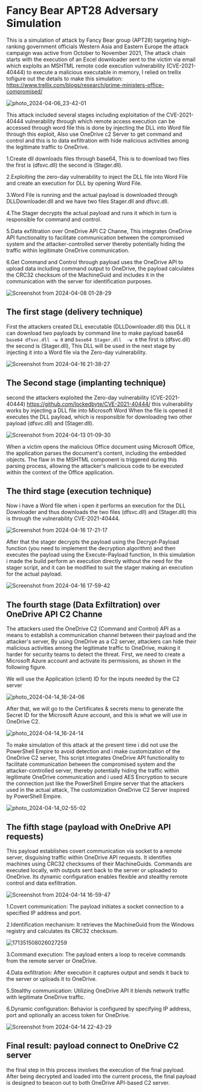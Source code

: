 # Fancy Bear APT28 Adversary Simulation
This is a simulation of attack by Fancy Bear group (APT28) targeting high-ranking government officials Western Asia and Eastern Europe
the attack campaign was active from October to November 2021, The attack chain starts with the execution of an Excel downloader sent
to the victim via email which exploits an MSHTML remote code execution vulnerability (CVE-2021-40444) to execute a malicious executable
in memory, I relied on trellix tofigure out the details to make this simulation: https://www.trellix.com/blogs/research/prime-ministers-office-compromised/


![photo_2024-04-06_23-42-01](https://github.com/S3N4T0R-0X0/APT28-Adversary-Simulation/assets/121706460/bd9e3d64-a453-4aaf-9653-255a0cf4fe68)

This attack included several stages including exploitation of the CVE-2021-40444 vulnerability through which remote access execution can be accessed through word file this is done by injecting the DLL into Word file through this exploit, Also use OneDrive c2 Server to get command and control and this is to data exfiltration with hide malicious activities among the legitimate traffic to OneDrive.


1.Create dll downloads files through base64, This is to download two files the first is (dfsvc.dll) the second is (Stager.dll).

2.Exploiting the zero-day vulnerability to inject the DLL file into Word File and create an execution for DLL by opening Word File.

3.Word File is running and the actual payload is downloaded through DLLDownloader.dll and we have two files Stager.dll and dfsvc.dll.


4.The Stager decrypts the actual payload and runs it which in turn is responsible for command and control.

5.Data exfiltration over OneDrive API C2 Channe, This integrates OneDrive API functionality to facilitate communication between the compromised system and the attacker-controlled server thereby potentially hiding the traffic within legitimate OneDrive communication.

6.Get Command and Control through payload uses the OneDrive API to upload data including command output to OneDrive, the payload calculates the CRC32 checksum of the MachineGuid and includes it in the communication with the server for identification purposes.


![Screenshot from 2024-04-08 01-28-29](https://github.com/S3N4T0R-0X0/APT28-Adversary-Simulation/assets/121706460/d6d418db-2d9a-4e4c-94fb-74596207d95a)

## The first stage (delivery technique)

First the attackers created DLL executable (DLLDownloader.dll) this DLL it can download two payloads by command line to make payload base64
`base64 dfsvc.dll -w 0` and `base64 Stager.dll  -w 0` the first is (dfsvc.dll) the second is (Stager.dll), This DLL will be used in the next stage by injecting it into a Word file via the Zero-day vulnerability.


![Screenshot from 2024-04-16 21-38-27](https://github.com/S3N4T0R-0X0/APT28-Adversary-Simulation/assets/121706460/d4fdc9a2-5268-42cf-98b0-4e8aff660ac6)

## The Second stage (implanting technique)

second the attackers exploited the Zero-day vulnerability (CVE-2021-40444) https://github.com/lockedbyte/CVE-2021-40444/
this vulnerability works by injecting a DLL file into Microsoft Word When the file is opened it executes the DLL payload, which is responsible for downloading two other payload (dfsvc.dll) and (Stager.dll).

![Screenshot from 2024-04-13 01-09-30](https://github.com/S3N4T0R-0X0/APT28-Adversary-Simulation/assets/121706460/e03bfa09-ed13-4ddc-bf41-64d97187099b)

When a victim opens the malicious Office document using Microsoft Office, the application parses the document's content, including the embedded objects. The flaw in the MSHTML component is triggered during this parsing process, allowing the attacker's malicious code to be executed within the context of the Office application.

## The third stage (execution technique)

Now i have a Word file when i open it performs an execution for the DLL Downloader and thus downloads the two files (dfsvc.dll) and (Stager.dll) this is through the  vulnerability CVE-2021-40444.

![Screenshot from 2024-04-16 17-21-17](https://github.com/S3N4T0R-0X0/APT28-Adversary-Simulation/assets/121706460/b496b5a9-28e9-49f1-a5c7-8324913cbf2f)

After that the stager decrypts the payload using the Decrypt-Payload function (you need to implement the decryption algorithm) and then executes the payload using the Execute-Payload function, In this simulation i made the build perform an execution directly without the need for the stager script, and it can be modified to suit the stager making an execution for the actual payload.


![Screenshot from 2024-04-16 17-59-42](https://github.com/S3N4T0R-0X0/APT28-Adversary-Simulation/assets/121706460/30729f3f-d294-4ccc-82c3-7f1821f792df)

## The fourth stage (Data Exfiltration) over OneDrive API C2 Channe

The attackers used the OneDrive C2 (Command and Control) API as a means to establish a communication channel between their payload and the attacker's server,
By using OneDrive as a C2 server, attackers can hide their malicious activities among the legitimate traffic to OneDrive, making it harder for security teams to detect the threat. First, we need to create a Microsoft Azure account and activate its permissions, as shown in the following figure.

We will use the Application (client) ID for the inputs needed by the C2 server

![photo_2024-04-14_16-24-06](https://github.com/S3N4T0R-0X0/APT28-Adversary-Simulation/assets/121706460/6e73395a-2221-411b-ab4a-e6c23f2b2897)

After that, we will go to the Certificates & secrets menu to generate the Secret ID for the Microsoft Azure account, and this is what we will use in OneDrive C2.

![photo_2024-04-14_16-24-14](https://github.com/S3N4T0R-0X0/APT28-Adversary-Simulation/assets/121706460/fec5b59d-57ed-47f4-b640-d06782d8c16b)

To make simulation of this attack at the present time i did not use the PowerShell Empire to avoid detection and i make customization of the OneDrive C2 server,
This script integrates OneDrive API functionality to facilitate communication between the compromised system and the attacker-controlled server, thereby potentially hiding the traffic within legitimate OneDrive communication and i used AES Encryption to secure the connection just like the PowerShell Empire  server that the attackers used in the actual attack, The customization OneDrive C2 Server inspired by PowerShell Empire.

![photo_2024-04-14_02-55-02](https://github.com/S3N4T0R-0X0/APT28-Adversary-Simulation/assets/121706460/0e4a4178-053b-493d-90b2-f0988d80f5da)

## The fifth stage (payload with OneDrive API requests)

This payload establishes covert communication via socket to a remote server, disguising traffic within OneDrive API requests. It identifies machines using CRC32 checksums of their MachineGuids. Commands are executed locally, with outputs sent back to the server or uploaded to OneDrive. Its dynamic configuration enables flexible and stealthy remote control and data exfiltration.

![Screenshot from 2024-04-14 16-59-47](https://github.com/S3N4T0R-0X0/APT28-Adversary-Simulation/assets/121706460/b784cfdd-e83e-41b3-857b-23e56396312d)


1.Covert communication: The payload initiates a socket connection to a specified IP address and port.

2.Identification mechanism: It retrieves the MachineGuid from the Windows registry and calculates its CRC32 checksum.

![171351508026027259](https://github.com/S3N4T0R-0X0/APT28-Adversary-Simulation/assets/121706460/ba5979bc-eb9b-4e98-b74a-002e6846ff36)


3.Command execution: The payload enters a loop to receive commands from the remote server or OneDrive.

4.Data exfiltration: After execution it captures output and sends it back to the server or uploads it to OneDrive.

5.Stealthy communication: Utilizing OneDrive API it blends network traffic with legitimate OneDrive traffic.

6.Dynamic configuration: Behavior is configured by specifying IP address, port and optionally an access token for OneDrive.


![Screenshot from 2024-04-14 22-43-29](https://github.com/S3N4T0R-0X0/APT28-Adversary-Simulation/assets/121706460/b2eda097-d7f7-48ab-823d-f720badf69f1)

## Final result: payload connect to OneDrive C2 server

the final step in this process involves the execution of the final payload. After being decrypted and loaded into the current process, the final payload is designed to beacon out to both OneDrive API-based C2 server.




